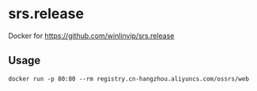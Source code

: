 # srs.release

Docker for https://github.com/winlinvip/srs.release

## Usage

```
docker run -p 80:80 --rm registry.cn-hangzhou.aliyuncs.com/ossrs/web
```
